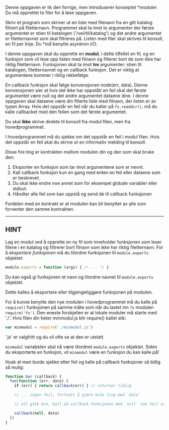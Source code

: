 Denne oppgaven er lik den forrige, men introduserer konseptet **moduler*. Du må opprettet to filer for å løse oppgaven.

Skriv et program som skriver ut en liste med filenavn fra en gitt katalog filtrert på filetternavn. Programmet skal ta imot to argumenter der første argumentet er stien til katalogen ('/vei/til/katalog') og det andre argumentet er filetternavnet som skal filtreres på. Listen med filer skal skrives til konsoll, en fil per linje. Du **må* benytte asynkron I/O.

I denne oppgaven skal du opprette en **modul**, i dette tilfellet en fil, og en funksjon som vil lese opp listen med filnavn og filterer bort de som ikke har riktig filetternavn. Funksjonen skal ta imot **tre** argumenter: stien til katalogen, filetternavnet og en callback funksjon. Det er viktig at argumentene kommer i riktig rekkefølge.

En callback funksjon skal følge konvensjonen node(err, data). Denne konvensjonen sier at hvis det ikke har oppstått en feil skal det første argumentet være null og det andre argumentet dataene dine. I denne oppgaven skal dataene være din filterte liste med filnavn, der listen er av typen Array. Hvis det oppstår en feil når du kaller på `fs.readdir()`, må du kalle callbacket med den feilen som det første argumentet.

Du skal **ikke** skrive direkte til konsoll fra modul filen, men fra hovedprogrammet.

I hovedprogrammet må du sjekke om det oppstår en feil i modul filen. Hvis det oppstår en feil skal du skrive ut en informativ melding til konsoll.

Disse fire ting er kontrakten mellom modulen din og den som skal bruke den:
1. Eksporter en funksjon som tar imot argumentene som er nevnt.
2. Kall callback funksjon kun en gang med enten en feil eller dataene som er beskrevet.
3. Du skal ikke endre noe annet som for eksempel globale variabler eller stdout.
4. Håndter alle feil som kan oppstå og send de til callback funksjonen

Fordelen med en kontrakt er at modulen kan bli benyttet av alle som forventer den samme kontrakten.

----------------------------------------------------------------------
## HINT

Lag en modul ved å opprette en ny fil som inneholder funksjonen som leser filene i en katalog og filtrerer bort filnavn som ikke har riktig filetternavn. For å *eksportere* *funksjonen* må du tilordne funksjonen til `module.exports` objektet:

```js
module.exports = function (args) { /* ... */ }
```

Du kan også gi funksjonen et navn og tilordne navnet til `module.exports` objektet.

Dette kalles å eksportere eller tilgjengeliggjøre funksjonen på modulen.

For å kunne benytte den nye modulen i hovedprogrammet må du kalle på `require()` funksjonen på samme måte som når du lastet inn `fs` modulen `require('fs')`. Den eneste forskjellen er at lokale moduler må starte med './'. Hvis filen din heter minmodul.js blir require() kallet slik:

```js
var minmodul = require('./minmodul.js')
```

'.js' er valgfritt og du vil ofte se at den er utelatt.

`minmodul` variabelen skal nå være tilordnet `module.exports` objektet. Siden du eksporterte en funksjon, vil `minmodul` være en funksjon du kan kalle på!

Husk at man burde sjekke etter feil og kalle på callback funksjoner så tidlig så mulig:

```js
function bar (callback) {
  foo(function (err, data) {
    if (err) { return callback(err) } // returner tidlig

    // ... ingen feil, fortsett å gjøre kule ting med `data`

    // alt gikk bra, kall på callback funksjonen med `null` som feil argument

    callback(null, data)
  })
}
```

